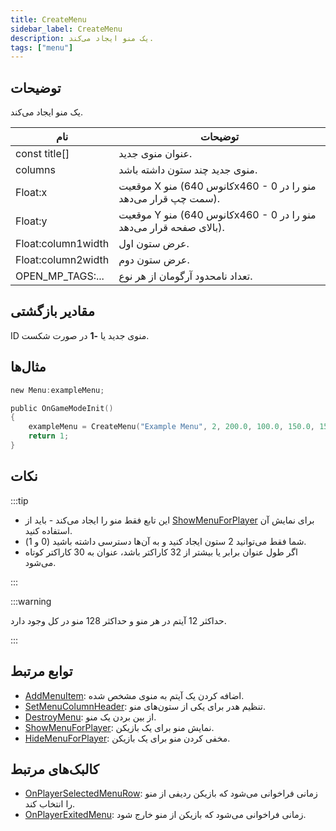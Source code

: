 ```yaml
---
title: CreateMenu
sidebar_label: CreateMenu
description: یک منو ایجاد می‌کند.
tags: ["menu"]
---
```


## توضیحات

یک منو ایجاد می‌کند.

| نام                | توضیحات                                                                              |
| ------------------ | ----------------------------------------------------------------------------------- |
| const title[]      | عنوان منوی جدید.                                                                      |
| columns            | منوی جدید چند ستون داشته باشد.                                                        |
| Float:x            | موقعیت X منو (کانوس 640x460 - 0 منو را در سمت چپ قرار می‌دهد).                      |
| Float:y            | موقعیت Y منو (کانوس 640x460 - 0 منو را در بالای صفحه قرار می‌دهد).                  |
| Float:column1width | عرض ستون اول.                                                                        |
| Float:column2width | عرض ستون دوم.                                                                        |
| OPEN_MP_TAGS:...   | تعداد نامحدود آرگومان از هر نوع.                                                      |

## مقادیر بازگشتی

ID منوی جدید یا **-1** در صورت شکست.

## مثال‌ها

```c
new Menu:exampleMenu;

public OnGameModeInit()
{
    exampleMenu = CreateMenu("Example Menu", 2, 200.0, 100.0, 150.0, 150.0);
    return 1;
}
```

## نکات

:::tip

- این تابع فقط منو را ایجاد می‌کند - باید از [ShowMenuForPlayer](ShowMenuForPlayer) برای نمایش آن استفاده کنید.
- شما فقط می‌توانید 2 ستون ایجاد کنید و به آن‌ها دسترسی داشته باشید (0 و 1).
- اگر طول عنوان برابر یا بیشتر از 32 کاراکتر باشد، عنوان به 30 کاراکتر کوتاه می‌شود.

:::

:::warning

حداکثر 12 آیتم در هر منو و حداکثر 128 منو در کل وجود دارد.

:::

## توابع مرتبط

- [AddMenuItem](AddMenuItem): اضافه کردن یک آیتم به منوی مشخص شده.
- [SetMenuColumnHeader](SetMenuColumnHeader): تنظیم هدر برای یکی از ستون‌های منو.
- [DestroyMenu](DestroyMenu): از بین بردن یک منو.
- [ShowMenuForPlayer](ShowMenuForPlayer): نمایش منو برای یک بازیکن.
- [HideMenuForPlayer](HideMenuForPlayer): مخفی کردن منو برای یک بازیکن.

## کالبک‌های مرتبط

- [OnPlayerSelectedMenuRow](../callbacks/OnPlayerSelectedMenuRow): زمانی فراخوانی می‌شود که بازیکن ردیفی از منو را انتخاب کند.
- [OnPlayerExitedMenu](../callbacks/OnPlayerExitedMenu): زمانی فراخوانی می‌شود که بازیکن از منو خارج شود.